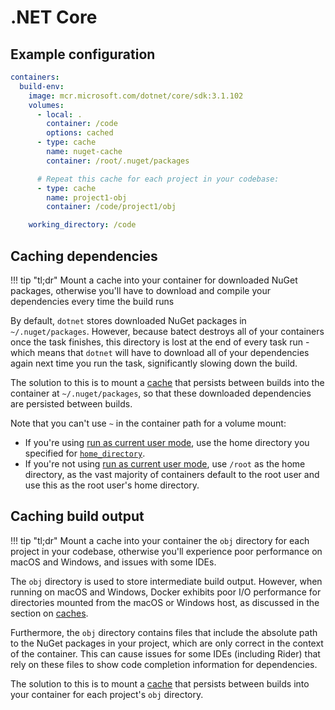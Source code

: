 # .NET Core

## Example configuration

```yaml
containers:
  build-env:
    image: mcr.microsoft.com/dotnet/core/sdk:3.1.102
    volumes:
      - local: .
        container: /code
        options: cached
      - type: cache
        name: nuget-cache
        container: /root/.nuget/packages

      # Repeat this cache for each project in your codebase:
      - type: cache
        name: project1-obj
        container: /code/project1/obj

    working_directory: /code
```

## Caching dependencies

!!! tip "tl;dr"
    Mount a cache into your container for downloaded NuGet packages, otherwise you'll have to download and compile your dependencies every
    time the build runs

By default, `dotnet` stores downloaded NuGet packages in `~/.nuget/packages`. However, because batect destroys all of your containers once the task finishes,
this directory is lost at the end of every task run - which means that `dotnet` will have to download all of your dependencies again next time you run the task,
significantly slowing down the build.

The solution to this is to mount a [cache](../tips/Performance.md#cache-volumes) that persists between builds into the container at `~/.nuget/packages`, so that these
downloaded dependencies are persisted between builds.

Note that you can't use `~` in the container path for a volume mount:

* If you're using [run as current user mode](../tips/BuildArtifactsOwnedByRoot.md), use the home directory you specified for [`home_directory`](../config/Containers.md#run_as_current_user).
* If you're not using [run as current user mode](../tips/BuildArtifactsOwnedByRoot.md), use `/root` as the home directory, as the vast majority of containers
  default to the root user and use this as the root user's home directory.

## Caching build output

!!! tip "tl;dr"
    Mount a cache into your container the `obj` directory for each project in your codebase, otherwise you'll experience poor performance on macOS and Windows,
    and issues with some IDEs.

The `obj` directory is used to store intermediate build output. However, when running on macOS and Windows,
Docker exhibits poor I/O performance for directories mounted from the macOS or Windows host, as discussed in the section on [caches](../tips/Performance.md#io-performance).

Furthermore, the `obj` directory contains files that include the absolute path to the NuGet packages in your project, which are only correct in the context of the container.
This can cause issues for some IDEs (including Rider) that rely on these files to show code completion information for dependencies.

The solution to this is to mount a [cache](../tips/Performance.md#cache-volumes) that persists between builds into your container for each project's `obj` directory.
